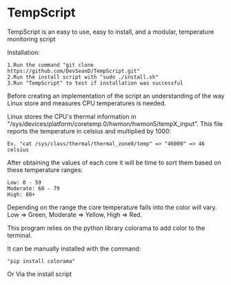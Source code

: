 # TempScript
TempScript is an easy to use, easy to install, and a modular, temperature monitoring script

Installation:

	1.Run the command "git clone https://github.com/DevSeanD/TempScript.git"
	2.Run the install script with "sudo ./install.sh"
	3.Run "TempScript" to test if installation was successful


Before creating an implementation of the script an understanding of the way Linux store and measures CPU temperatures is needed. 

Linux stores the CPU's thermal information in "/sys/devices/platform/coretemp.0/hwmon/hwmon5/tempX_input". This file reports the temperature in celsius and multiplied by 1000:

	Ex. "cat /sys/class/thermal/thermal_zone0/temp" => "46000" => 46 celsius

After obtaining the values of each core it will be time to sort them based on these temperature ranges:

	Low: 0 - 59
	Moderate: 60 - 79
	High: 80+

Depending on the range the core temperature falls into the color will vary. Low => Green, Moderate => Yellow, High => Red.

This program relies on the python library colorama to add color to the terminal. 

It can be manually installed with the command:

	"pip install colorama"

Or Via the install script
